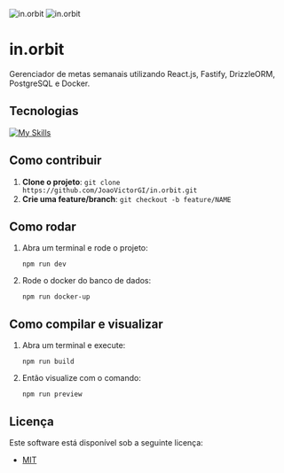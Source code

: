 ![in.orbit](https://i.imgur.com/ncHPmNf.png)
![in.orbit](https://i.imgur.com/LkV0rdB.png)

# in.orbit

Gerenciador de metas semanais utilizando React.js, Fastify, DrizzleORM, PostgreSQL e Docker.

## Tecnologias

[![My Skills](https://skillicons.dev/icons?i=ts,tailwind,npm,react,vite,nodejs,docker,postgres)](https://skillicons.dev)

## Como contribuir

1. **Clone o projeto**: `git clone https://github.com/JoaoVictorGI/in.orbit.git`
2. **Crie uma feature/branch**: `git checkout -b feature/NAME`

## Como rodar

1. Abra um terminal e rode o projeto:
   ```shell
   npm run dev
   ```
2. Rode o docker do banco de dados:
   ```shell
   npm run docker-up
   ```

## Como compilar e visualizar

1. Abra um terminal e execute:
   ```shell
   npm run build
   ```
2. Então visualize com o comando:
   ```shell
   npm run preview
   ```

## Licença

Este software está disponível sob a seguinte licença:

- [MIT](https://www.tldrlegal.com/license/mit-license)
